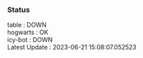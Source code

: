 ### Status


table : DOWN  
hogwarts : OK  
icy-bot : DOWN  
Latest Update : 2023-06-21 15:08:07.052523
